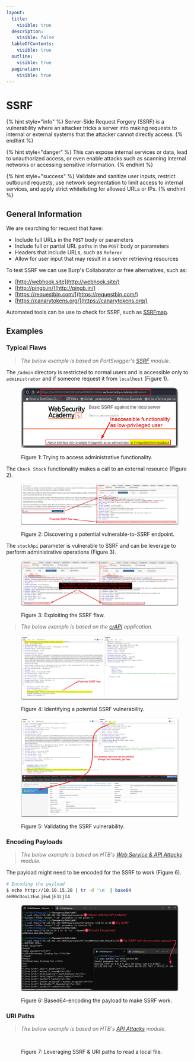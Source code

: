 ```yaml
---
layout:
  title:
    visible: true
  description:
    visible: false
  tableOfContents:
    visible: true
  outline:
    visible: true
  pagination:
    visible: true
---
```


# SSRF

{% hint style="info" %}
Server-Side Request Forgery (SSRF) is a vulnerability where an attacker tricks a server into making requests to internal or external systems that the attacker cannot directly access.
{% endhint %}

{% hint style="danger" %}
This can expose internal services or data, lead to unauthorized access, or even enable attacks such as scanning internal networks or accessing sensitive information.
{% endhint %}

{% hint style="success" %}
Validate and sanitize user inputs, restrict outbound requests, use network segmentation to limit access to internal services, and apply strict whitelisting for allowed URLs or IPs.
{% endhint %}

## General Information

We are searching for request that have:

* Include full URLs in the `POST` body or parameters
* Include full or partial URL paths in the `POST` body or parameters
* Headers that include URLs, such as `Referer`
* Allow for user input that may result in a server retrieving resources

To test SSRF we can use Burp's Collaborator or free alternatives, such as:

* [http://webhook.site](http://webhook.site/)
* [http://pingb.in/](http://pingb.in/)
* [https://requestbin.com/](https://requestbin.com/)
* [https://canarytokens.org/](https://canarytokens.org/)

Automated tools can be use to check for SSRF, such as [SSRFmap](https://github.com/swisskyrepo/SSRFmap).

## Examples

### Typical Flaws

> _The below example is based on PortSwigger's_ [_SSRF_](https://x7331.gitbook.io/notes/htb/api-attacks/ssrf) _module._

The `/admin` directory is restricted to normal users and is accessible only to `administrator` and if someone request it from `localhost` (Figure 1).

<figure><img src="../../../.gitbook/assets/ssrf_1.png" alt=""><figcaption><p>Figure 1: Trying to access administrative functionality.</p></figcaption></figure>

The `Check Stock` functionality makes a call to an external resource (Figure 2).

<figure><img src="../../../.gitbook/assets/ssrf_2.png" alt=""><figcaption><p>Figure 2: Discovering a potential vulnerable-to-SSRF endpoint.</p></figcaption></figure>

The `stockApi` parameter is vulnerable to SSRF and can be leverage to perform administrative operations (Figure 3).

<figure><img src="../../../.gitbook/assets/ssrf_3.png" alt=""><figcaption><p>Figure 3: Exploiting the SSRF flaw.</p></figcaption></figure>

> _The below example is based on the_ [_crAPI_](https://github.com/OWASP/crAPI) _application._

<figure><img src="../../../.gitbook/assets/ssrf_4.png" alt=""><figcaption><p>Figure 4: Identifying a potential SSRF vulnerability.</p></figcaption></figure>

<figure><img src="../../../.gitbook/assets/ssrf_5.png" alt=""><figcaption><p>Figure 5: Validating the SSRF vulnerability.</p></figcaption></figure>

### Encoding Payloads

> _The below example is based on HTB's_ [_Web Service & API Attacks_](https://academy.hackthebox.com/course/preview/web-service--api-attacks) _module._

The payload might need to be encoded for the SSRF to work (Figure 6).

```bash
# Encoding the payload
$ echo http://10.10.15.28 | tr -d '\n' | base64
aHR0cDovLzEwLjEwLjE1LjI4
```

<figure><img src="../../../.gitbook/assets/ssrf_6.png" alt=""><figcaption><p>Figure 6: Based64-encoding the payload to make SSRF work.</p></figcaption></figure>

### URI Paths

> _The below example is based on HTB's_ [_API Attacks_](https://academy.hackthebox.com/course/preview/api-attacks) _module._

<figure><img src="../../../.gitbook/assets/api_ssrf_example_3.avif" alt=""><figcaption><p>Figure 7: Leveraging SSRF &#x26; URI paths to read a local file.</p></figcaption></figure>
